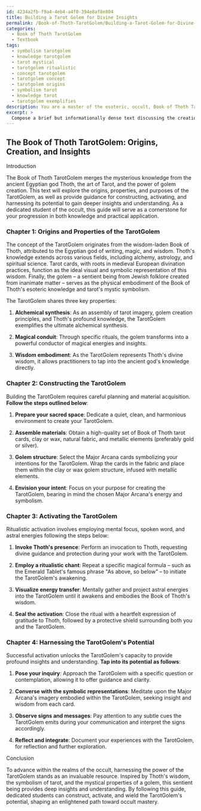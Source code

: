 ```yaml
---
id: 4234a2fb-f9a4-4eb4-a4f0-394e8af8e804
title: Building a Tarot Golem for Divine Insights
permalink: /Book-of-Thoth-TarotGolem/Building-a-Tarot-Golem-for-Divine-Insights/
categories:
  - Book of Thoth TarotGolem
  - Textbook
tags:
  - symbolism tarotgolem
  - knowledge tarotgolem
  - tarot mystical
  - tarotgolem ritualistic
  - concept tarotgolem
  - tarotgolem concept
  - tarotgolem origins
  - symbolism tarot
  - knowledge tarot
  - tarotgolem exemplifies
description: You are a master of the esoteric, occult, Book of Thoth TarotGolem and education, you have written many textbooks on the subject in ways that provide students with rich and deep understanding of the subject. You are being asked to write textbook-like sections on a topic and you do it with full context, explainability, and reliability in accuracy to the true facts of the topic at hand, in a textbook style that a student would easily be able to learn from, in a rich, engaging, and contextual way. Always include relevant context (such as formulas and history), related concepts, and in a way that someone can gain deep insights from.
excerpt: > 
  Compose a brief but informationally dense text discussing the creation and utilization of a Book of Thoth TarotGolem within the context of the occult. Include important aspects such as its origin, properties, and purpose, as well as instructions for constructing, activating, and effectively using the TarotGolem to gain deep insights and understanding. This text should serve as a guide for dedicated students who wish to further their knowledge and practical application as they progress in their occult studies.
---
```


## The Book of Thoth TarotGolem: Origins, Creation, and Insights

Introduction

The Book of Thoth TarotGolem merges the mysterious knowledge from the ancient Egyptian god Thoth, the art of Tarot, and the power of golem creation. This text will explore the origins, properties, and purposes of the TarotGolem, as well as provide guidance for constructing, activating, and harnessing its potential to gain deeper insights and understanding. As a dedicated student of the occult, this guide will serve as a cornerstone for your progression in both knowledge and practical application.

### Chapter 1: Origins and Properties of the TarotGolem

The concept of the TarotGolem originates from the wisdom-laden Book of Thoth, attributed to the Egyptian god of writing, magic, and wisdom. Thoth's knowledge extends across various fields, including alchemy, astrology, and spiritual science. Tarot cards, with roots in medieval European divination practices, function as the ideal visual and symbolic representation of this wisdom. Finally, the golem – a sentient being from Jewish folklore created from inanimate matter – serves as the physical embodiment of the Book of Thoth's esoteric knowledge and tarot's mystic symbolism.

The TarotGolem shares three key properties:

1. ****Alchemical synthesis****: As an assembly of tarot imagery, golem creation principles, and Thoth's profound knowledge, the TarotGolem exemplifies the ultimate alchemical synthesis.

2. ****Magical conduit****: Through specific rituals, the golem transforms into a powerful conductor of magical energies and insights.

3. ****Wisdom embodiment****: As the TarotGolem represents Thoth's divine wisdom, it allows practitioners to tap into the ancient god's knowledge directly.

### Chapter 2: Constructing the TarotGolem

Building the TarotGolem requires careful planning and material acquisition. **Follow the steps outlined below**:

1. ****Prepare your sacred space****: Dedicate a quiet, clean, and harmonious environment to create your TarotGolem.

2. ****Assemble materials****: Obtain a high-quality set of Book of Thoth tarot cards, clay or wax, natural fabric, and metallic elements (preferably gold or silver).

3. ****Golem structure****: Select the Major Arcana cards symbolizing your intentions for the TarotGolem. Wrap the cards in the fabric and place them within the clay or wax golem structure, infused with metallic elements.

4. ****Envision your intent****: Focus on your purpose for creating the TarotGolem, bearing in mind the chosen Major Arcana's energy and symbolism.

### Chapter 3: Activating the TarotGolem

Ritualistic activation involves employing mental focus, spoken word, and astral energies following the steps below:

1. ****Invoke Thoth's presence****: Perform an invocation to Thoth, requesting divine guidance and protection during your work with the TarotGolem.

2. ****Employ a ritualistic chant****: Repeat a specific magical formula – such as the Emerald Tablet's famous phrase "As above, so below" – to initiate the TarotGolem's awakening.

3. ****Visualize energy transfer****: Mentally gather and project astral energies into the TarotGolem until it awakens and embodies the Book of Thoth's wisdom.

4. ****Seal the activation****: Close the ritual with a heartfelt expression of gratitude to Thoth, followed by a protective shield surrounding both you and the TarotGolem.

### Chapter 4: Harnessing the TarotGolem's Potential

Successful activation unlocks the TarotGolem's capacity to provide profound insights and understanding. **Tap into its potential as follows**:

1. ****Pose your inquiry****: Approach the TarotGolem with a specific question or contemplation, allowing it to offer guidance and clarity.

2. ****Converse with the symbolic representations****: Meditate upon the Major Arcana's imagery embodied within the TarotGolem, seeking insight and wisdom from each card.

3. ****Observe signs and messages****: Pay attention to any subtle cues the TarotGolem emits during your communication and interpret the signs accordingly.

4. ****Reflect and integrate****: Document your experiences with the TarotGolem, for reflection and further exploration.

Conclusion

To advance within the realms of the occult, harnessing the power of the TarotGolem stands as an invaluable resource. Inspired by Thoth's wisdom, the symbolism of tarot, and the mystical properties of a golem, this sentient being provides deep insights and understanding. By following this guide, dedicated students can construct, activate, and wield the TarotGolem's potential, shaping an enlightened path toward occult mastery.
